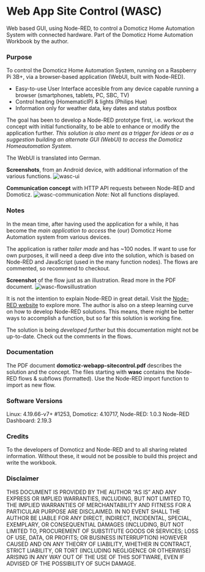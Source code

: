 # Web App Site Control (WASC)
Web based GUI, using Node-RED, to control a Domoticz Home Automation System with connected hardware.
Part of the Domoticz Home Automation Workbook by the author.

### Purpose
To control the Domoticz Home Automation System, running on a Raspberry Pi 3B+, via a browser-based application (WebUI, built with Node-RED).

* Easy-to-use User Interface accesible from any device capable running a browser (smartphones, tablets, PC, SBC, TV)
* Control heating (HomematicIP) & lights (Philips Hue)
* Information only for weather data, key dates and status postbox

The goal has been to develop a Node-RED prototype first, i.e. workout the concept with initial functionality, to be able to enhance or modify the application further.
_This solution is also ment as a trigger for ideas or as a suggestion building an alternate GUI (WebUI) to access the Domoticz Homeautomation System._

The WebUI is translated into German.

**Screenshots**, from an Android device, with additional information of the various functions. 
![wasc-ui](https://user-images.githubusercontent.com/47274144/72217193-74f06980-352b-11ea-9eb9-80437d275bd7.png)

**Communication concept** with HTTP API requests between Node-RED and Domoticz.
![wasc-communication](https://user-images.githubusercontent.com/47274144/72217198-889bd000-352b-11ea-83b3-205ac32fef02.png)
_Note:_ Not all functions displayed.

### Notes
In the mean time, after having used the application for a while, it has become the _main application to access_ the (our) Domoticz Home Automation system from various devices.

The application is rather _tailer made_ and has ~100 nodes.
If want to use for own purposes, it will need a deep dive into the solution, which is based on Node-RED and JavaScript (used in the many function nodes).
The flows are commented, so recommend to checkout.

**Screenshot** of the flow just as an illustration. Read more in the PDF document.
![wasc-flowsillustration](https://user-images.githubusercontent.com/47274144/72219317-1cc66100-3545-11ea-9290-d938f4772926.png)

It is not the intention to explain Node-RED in great detail.
Visit the [Node-RED website](https://nodered.org/) to explore more.
The author is also on a steep learning curve on how to develop Node-RED solutions.
This means, there might be better ways to accomplish a function, but so far this solution is working fine.

The solution is being _developed further_ but this documentation might not be up-to-date. Check out the comments in the flows.

### Documentation
The PDF document **domoticz-webapp-sitecontrol.pdf** describes the solution and the concept.
The files starting with **wasc** contains the Node-RED flows & subflows (formatted). Use the Node-RED import function to import as new flow.

### Software Versions
Linux: 4.19.66-v7+ #1253, Domoticz: 4.10717, Node-RED: 1.0.3 Node-RED Dashboard: 2.19.3

### Credits
To the developers of Domoticz and Node-RED and to all sharing related information.
Without these, it would not be possible to build this project and write the workbook.

### Disclaimer
THIS DOCUMENT IS PROVIDED BY THE AUTHOR “AS IS” AND ANY EXPRESS OR IMPLIED WARRANTIES, INCLUDING, BUT NOT LIMITED TO, THE IMPLIED WARRANTIES OF MERCHANTABILITY AND FITNESS FOR A PARTICULAR PURPOSE ARE DISCLAIMED. IN NO EVENT SHALL THE AUTHOR BE LIABLE FOR ANY DIRECT, INDIRECT, INCIDENTAL, SPECIAL, EXEMPLARY, OR CONSEQUENTIAL DAMAGES (INCLUDING, BUT NOT LIMITED TO, PROCUREMENT OF SUBSTITUTE GOODS OR SERVICES; LOSS OF USE, DATA, OR PROFITS; OR BUSINESS INTERRUPTION) HOWEVER CAUSED AND ON ANY THEORY OF LIABILITY, WHETHER IN CONTRACT, STRICT LIABILITY, OR TORT (INCLUDING NEGLIGENCE OR OTHERWISE) ARISING IN ANY WAY OUT OF THE USE OF THIS SOFTWARE, EVEN IF ADVISED OF THE POSSIBILITY OF SUCH DAMAGE.
